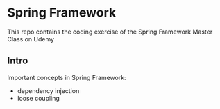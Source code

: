 # Spring Framework
This repo contains the coding exercise of the Spring Framework Master Class on Udemy

## Intro
Important concepts in Spring Framework:
- dependency injection
- loose coupling